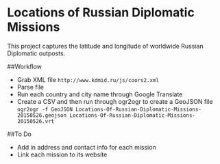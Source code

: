 # Locations of Russian Diplomatic Missions
This project captures the latitude and longitude of worldwide Russian Diplomatic outposts.

##Workflow
* Grab XML file `http://www.kdmid.ru/js/coors2.xml`
* Parse file
* Run each country and city name through Google Translate
* Create a CSV and then run through ogr2ogr to create a GeoJSON file
`ogr2ogr -f GeoJSON Locations-Of-Russian-Diplomatic-Missions-20150526.geojson Locations-Of-Russian-Diplomatic-Missions-20150526.vrt`

##To Do
* Add in address and contact info for each mission
* Link each mission to its website
